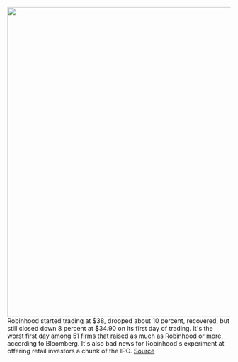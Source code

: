 <img src='https://cdn.vox-cdn.com/thumbor/zhNc0N5cRNQq36_oIUjvZXhKnVk=/0x0:2040x1360/1200x800/filters:focal(857x517:1183x843)/cdn.vox-cdn.com/uploads/chorus_image/image/69653065/acastro_210201_1777_robinhood_0003.0.jpg' width='700px' /><br/>
Robinhood started trading at $38, dropped about 10 percent, recovered, but still closed down 8 percent at $34.90 on its first day of trading. It's the worst first day among 51 firms that raised as much as Robinhood or more, according to Bloomberg. It's also bad news for Robinhood's experiment at offering retail investors a chunk of the IPO.
<a href='https://www.theverge.com/2021/7/29/22600570/robinhood-ipo-retail-investors'> Source <a/>